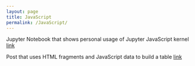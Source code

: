 ```yaml
---
layout: page
title: JavaScript
permalink: /JavaScript/
---
```


Jupyter Notebook that shows personal usage of Jupyter JavaScript kernel
[link](https://aliyatang.github.io/Aliya/jupyter/week5/2022/09/25/JupyterKernel.html)

Post that uses HTML fragments and JavaScript data to build a table
[link](https://aliyatang.github.io/Aliya/jupyter/week5/2022/09/25/JavascriptTutorials.html)